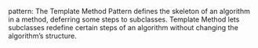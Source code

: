 pattern:
The Template Method Pattern defines the skeleton
of an algorithm in a method, deferring some steps to
subclasses. Template Method lets subclasses redefine
certain steps of an algorithm without changing the
algorithm’s structure.